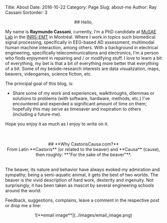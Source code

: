 Title: About
Date: 2016-10-22
Category: Page
Slug: about-me
Author: Ray Cassani
Sortorder: 3

<center>
## Hello,
</center>


My name is **Raymundo Cassani**, currently, I'm a PhD candidate at [MuSAE Lab](http://musaelab.ca/) in the [INRS-EMT](http://www.inrs.ca/english/homepage) in Montréal. Where I work in topics such biomedical signal processing, specifically in EEG-based AD assessment, multimodal human machine interaction, among others. With a background in electrical engineering, specifically telecommunications and electronics, I'm a person who finds enjoyment in repairing and / or modifying stuff. I love to learn a bit of everything, my bet is that a bit of everything more better that everything of a bit. Some of my beside-research interests are data visualization, maps, beavers, videogames, science fiction, etc.

The principal goal of this blog, is:

* Share some of my work and experiences, walkthroughs, dilemmas or solutions to problems (with software, hardware, methods, etc.) I've encountered and expended a significant amount of time on them; hopefully this may serve as timesaver and inspiration to others (including a future-me).

Hope you enjoy it as much as I enjoy to write on it.
</br>
</br>
</br>

<center>
## **Why CastorisCausa.com?**
</br>
From Latin **Castoris** (or related to the beaver) and **Causa** (cause), then roughly:  
 **"For the sake of the beaver"**.  
 <!-- ![BeaverMaps](url_image.png "email_image") -->
</center>  

</br>

The beaver, its nature and behavior have always evoked my admiration and sympathy; being a semi-aquatic animal, it gets the best of two worlds. The beaver is the vivid description of hard work, dexterity and ingenuity. Not surprisingly, it has been taken as mascot by several engineering schools around the world.

<!--
How they are capable of modifying the landscape. Represent an mix of things, which is my goal and objective, as a electrical engineer and apply my knowledge to other fields.
-->

Feedback, suggestions, complains, leave a comment in the respective post or drop me a line:
<center>
![**email image**](../images/email_image.png)  
</center>
